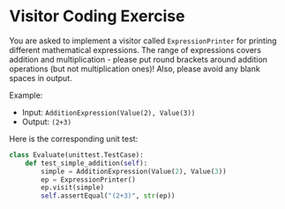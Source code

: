 # Visitor Coding Exercise
You are asked to implement a visitor called `ExpressionPrinter`  for printing different mathematical expressions. The range of expressions covers addition and multiplication - please put round brackets around addition operations (but not multiplication ones)! Also, please avoid any blank spaces in output.

Example:
- Input: `AdditionExpression(Value(2), Value(3))` 
- Output: `(2+3)` 

Here is the corresponding unit test:

```py
class Evaluate(unittest.TestCase):
    def test_simple_addition(self):
        simple = AdditionExpression(Value(2), Value(3))
        ep = ExpressionPrinter()
        ep.visit(simple)
        self.assertEqual("(2+3)", str(ep))
```